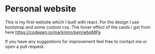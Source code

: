 # Personal website

This is my first website which I built with react. 
For the design I use bootstrap and some custom css. 
The hover effect of the cards i got from here https://codepen.io/markmiro/pen/wbqMPa

If you have any suggestions for improvement feel free to contact me or open a pull request.
